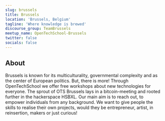 ```yaml
---
slug: brussels
title: Brussels
location: 'Brussels, Belgium'
tagline: 'Where knowledge is brewed'
discourse_group: TeamBrussels
meetup_name: OpenTechSchool-Brussels
twitter: false
socials: false
---
```


## About

Brussels is known for its multiculturality, governmental complexity and as the center of European politics.
But, there is more! Through OpenTechSchool we offer free workshops about new technologies for everyone.
The sprout of OTS Brussels lays in a bitcoin-meeting and rooted further in the hackerspace HSBXL.
Our main aim is to reach out, to empower individuals from any background.
We want to give people the skills to realise their own projects, would they be entrepreneur, artist,
in reinsertion, makers or just curious!
